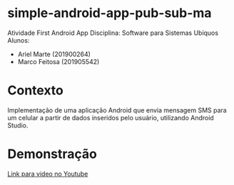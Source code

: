 # simple-android-app-pub-sub-ma

Atividade First Android App
Disciplina: Software para Sistemas Ubíquos
Alunos: 
- Ariel Marte (201900264)
- Marco Feitosa (201905542)

# Contexto
Implementação de uma aplicação Android que envia mensagem SMS para um celular a partir de dados inseridos pelo usuário, utilizando Android Studio.
 
# Demonstração

[Link para video no Youtube](https://youtu.be/ "Link para video no Youtube")
